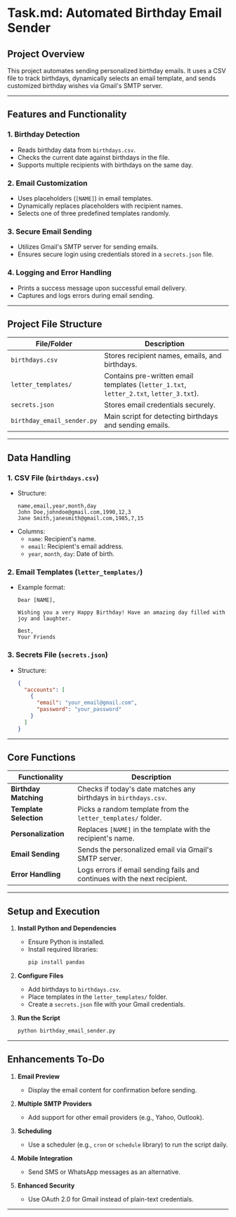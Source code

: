 # Task.md: Automated Birthday Email Sender

## **Project Overview**
This project automates sending personalized birthday emails. It uses a CSV file to track birthdays, dynamically selects an email template, and sends customized birthday wishes via Gmail's SMTP server.

---

## **Features and Functionality**

### 1. **Birthday Detection**
   - Reads birthday data from `birthdays.csv`.
   - Checks the current date against birthdays in the file.
   - Supports multiple recipients with birthdays on the same day.

### 2. **Email Customization**
   - Uses placeholders (`[NAME]`) in email templates.
   - Dynamically replaces placeholders with recipient names.
   - Selects one of three predefined templates randomly.

### 3. **Secure Email Sending**
   - Utilizes Gmail's SMTP server for sending emails.
   - Ensures secure login using credentials stored in a `secrets.json` file.

### 4. **Logging and Error Handling**
   - Prints a success message upon successful email delivery.
   - Captures and logs errors during email sending.

---

## **Project File Structure**

| **File/Folder**            | **Description**                                                                        |
|----------------------------|----------------------------------------------------------------------------------------|
| `birthdays.csv`            | Stores recipient names, emails, and birthdays.                                         |
| `letter_templates/`        | Contains pre-written email templates (`letter_1.txt`, `letter_2.txt`, `letter_3.txt`). |
| `secrets.json`             | Stores email credentials securely.                                                     |
| `birthday_email_sender.py` | Main script for detecting birthdays and sending emails.                                |

---

## **Data Handling**

### 1. **CSV File (`birthdays.csv`)**
   - Structure:
     ```csv
     name,email,year,month,day
     John Doe,johndoe@gmail.com,1990,12,3
     Jane Smith,janesmith@gmail.com,1985,7,15
     ```
   - Columns:
     - `name`: Recipient's name.
     - `email`: Recipient's email address.
     - `year`, `month`, `day`: Date of birth.

### 2. **Email Templates (`letter_templates/`)**
   - Example format:
     ```
     Dear [NAME],

     Wishing you a very Happy Birthday! Have an amazing day filled with joy and laughter.

     Best,
     Your Friends
     ```

### 3. **Secrets File (`secrets.json`)**
   - Structure:
     ```json
     {
       "accounts": [
         {
           "email": "your_email@gmail.com",
           "password": "your_password"
         }
       ]
     }
     ```

---

## **Core Functions**

| **Functionality**      | **Description**                                                           |
|------------------------|---------------------------------------------------------------------------|
| **Birthday Matching**  | Checks if today's date matches any birthdays in `birthdays.csv`.          |
| **Template Selection** | Picks a random template from the `letter_templates/` folder.              |
| **Personalization**    | Replaces `[NAME]` in the template with the recipient's name.              |
| **Email Sending**      | Sends the personalized email via Gmail's SMTP server.                     |
| **Error Handling**     | Logs errors if email sending fails and continues with the next recipient. |

---

## **Setup and Execution**

1. **Install Python and Dependencies**
   - Ensure Python is installed.
   - Install required libraries:
     ```bash
     pip install pandas
     ```

2. **Configure Files**
   - Add birthdays to `birthdays.csv`.
   - Place templates in the `letter_templates/` folder.
   - Create a `secrets.json` file with your Gmail credentials.

3. **Run the Script**
   ```bash
   python birthday_email_sender.py
   ```

---

## **Enhancements To-Do**

1. **Email Preview**
   - Display the email content for confirmation before sending.

2. **Multiple SMTP Providers**
   - Add support for other email providers (e.g., Yahoo, Outlook).

3. **Scheduling**
   - Use a scheduler (e.g., `cron` or `schedule` library) to run the script daily.

4. **Mobile Integration**
   - Send SMS or WhatsApp messages as an alternative.

5. **Enhanced Security**
   - Use OAuth 2.0 for Gmail instead of plain-text credentials.

---